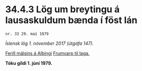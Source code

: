 # 34.4.3 Lög um breytingu á lausaskuldum bænda í föst lán

`nr. 33 29. maí 1979`

_Íslensk lög 1. nóvember 2017 (útgáfa 147)._

[Ferill málsins á Alþingi](https://www.althingi.is/thingstorf/thingmalalistar-eftir-thingum/ferill/?ltg=100&mnr=259)
[Frumvarp til laga.](https://www.althingi.is/altext/100/s/pdf/0531.pdf)

**Tóku gildi 1. júní 1979.**

